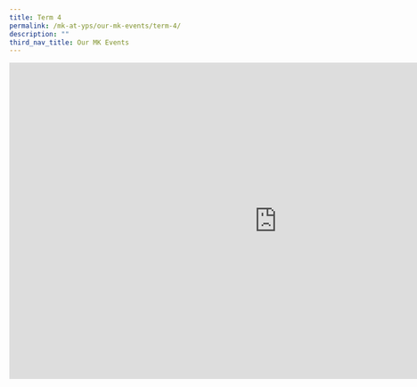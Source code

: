 ```yaml
---
title: Term 4
permalink: /mk-at-yps/our-mk-events/term-4/
description: ""
third_nav_title: Our MK Events
---
```

<iframe src="https://docs.google.com/presentation/d/e/2PACX-1vTN2HC4WWrEwnsVCBY3PSYxXPPoDzwi4ypYxaxyFXrD8qUqmNifDZrRgPXTOb7jIs7cuDvSUkUKBYLZ/embed?start=true&amp;loop=true&amp;delayms=3000" frameborder="0" width="960" height="569" allowfullscreen="true"></iframe>